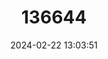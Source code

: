 ---
title: "136644"
category: "Rhinolophus formosae"
draft: false
date: 2024-02-22 13:03:51
languages:
  Chinese: ["Taiwan Jutoufu"]
  English: ["Formosan Woolly Horseshoe Bat"]
---